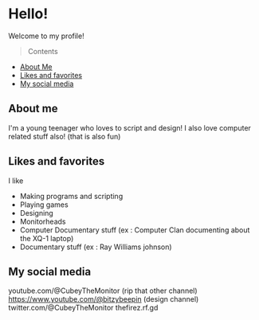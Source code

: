# Hello!
Welcome to my profile!

> Contents
- [About Me](#about-me)
- [Likes and favorites](#likes-and-favorites)
- [My social media](#my-social-media)

## About me
I'm a young teenager who loves to script and design! I also love computer related stuff also! (that is also fun)

## Likes and favorites
I like
- Making programs and scripting
- Playing games
- Designing
- Monitorheads
- Computer Documentary stuff (ex : Computer Clan documenting about the XQ-1 laptop)
- Documentary stuff (ex : Ray Williams johnson)

## My social media
youtube.com/@CubeyTheMonitor (rip that other channel)
https://www.youtube.com/@bitzybeepin (design channel)
twitter.com/@CubeyTheMonitor
thefirez.rf.gd
